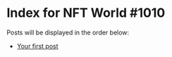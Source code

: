 # Index for NFT World #1010
Posts will be displayed in the order below:

- [Your first post](./001-first.md)

